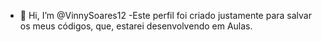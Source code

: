 - 👋 Hi, I’m @VinnySoares12
-Este perfil foi criado justamente para salvar os meus códigos, que, estarei desenvolvendo em Aulas.

